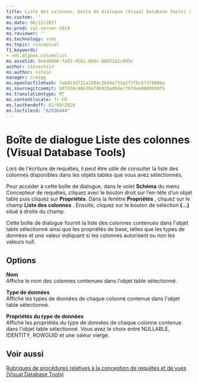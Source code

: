 ```yaml
---
title: Liste des colonnes, boîte de dialogue (Visual Database Tools) | Microsoft Docs
ms.custom: ''
ms.date: 06/13/2017
ms.prod: sql-server-2014
ms.reviewer: ''
ms.technology: ssms
ms.topic: conceptual
f1_keywords:
- vdt.dlgbox.columnlist
ms.assetid: 9ebd08b6-fa93-4581-bb6c-96b51d2c895c
author: stevestein
ms.author: sstein
manager: craigg
ms.openlocfilehash: 7a6853d721a1504c3b44e733a2f2fbc6f37608be
ms.sourcegitcommit: b87d36c46b39af8b929ad94ec707dee8800950f5
ms.translationtype: MT
ms.contentlocale: fr-FR
ms.lasthandoff: 02/08/2020
ms.locfileid: "62936444"
---
```

# <a name="column-list-dialog-box-visual-database-tools"></a>Boîte de dialogue Liste des colonnes (Visual Database Tools)
  Lors de l'écriture de requêtes, il peut être utile de consulter la liste des colonnes disponibles dans les objets tables que vous avez sélectionnés.  
  
 Pour accéder à cette boîte de dialogue, dans le volet **Schéma** du menu Concepteur de requêtes, cliquez avec le bouton droit sur l’en-tête d’un objet table puis cliquez sur **Propriétés**. Dans la fenêtre **Propriétés** , cliquez sur le champ **Liste des colonnes** . Ensuite, cliquez sur le bouton de sélection **(...)** situé à droite du champ.  
  
 Cette boîte de dialogue fournit la liste des colonnes contenues dans l'objet table sélectionné ainsi que les propriétés de base, telles que les types de données et une valeur indiquant si les colonnes autorisent ou non les valeurs null.  
  
## <a name="options"></a>Options  
 **Nom**  
 Affiche le nom des colonnes contenues dans l'objet table sélectionné.  
  
 **Type de données**  
 Affiche les types de données de chaque colonne contenue dans l'objet table sélectionné.  
  
 **Propriétés du type de données**  
 Affiche les propriétés du type de données de chaque colonne contenue dans l'objet table sélectionné. Vous avez le choix entre NULLABLE, IDENTITY, ROWGUID et une valeur vierge.  
  
## <a name="see-also"></a>Voir aussi  
 [Rubriques de procédures relatives à la conception de requêtes et de vues &#40;Visual Database Tools&#41;](visual-database-tools.md)  
  
  

